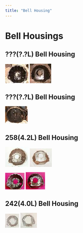 ```yaml
---
title: "Bell Housing"
---
```


# Bell Housings

## ???(?.?L) Bell Housing

[![??? t14 bell housing?](../img/bell/bellt14e_.jpg)](../img/bell/bellt14e.jpg) [![??? t14 bell housing?](../img/bell/bellt14t_.jpg)](../img/bell/bellt14t.jpg) 

## ???(?.?L) Bell Housing

[![??? t176 bell housing?](../img/bell/bellt176e_.jpg)](../img/bell/bellt176e.jpg) 

## 258(4.2L) Bell Housing

[![258 SR-4, T-4, T-5](../img/bell/bell1e_.jpg)](../img/bell/bell1e.jpg) [![258 SR-4, T-4, T-5](../img/bell/bell1t_.jpg)](../img/bell/bell1t.jpg) 

[![258 T-18](../img/bell/bellt18f_.jpg)](../img/bell/bellt18f.jpg) [![258 T-18](../img/bell/bellt18b_.jpg)](../img/bell/bellt18b.jpg) 

## 242(4.0L) Bell Housing

[![242 AX-15](../img/bell/bell2e_.jpg)](../img/bell/bell2e.jpg) [![242 AX-15](../img/bell/bell2t_.jpg)](../img/bell/bell2t.jpg)